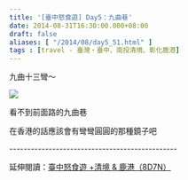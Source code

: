 ```yaml
---
title: '[臺中怒食遊] Day5：九曲巷'
date: 2014-08-31T16:30:00.000+08:00
draft: false
aliases: [ "/2014/08/day5_51.html" ]
tags : [travel - 臺灣・臺中、南投清境、彰化鹿港]
---
```


九曲十三彎～  

[![](https://4.bp.blogspot.com/-NYQbfkzEODs/XEwyTTCZ8oI/AAAAAAAAGto/ASxnYq0azkAhBBn80POboOFI-ZRlME1jQCLcBGAs/s640/15057603776_48c6902085_z.jpg)](https://4.bp.blogspot.com/-NYQbfkzEODs/XEwyTTCZ8oI/AAAAAAAAGto/ASxnYq0azkAhBBn80POboOFI-ZRlME1jQCLcBGAs/s1600/15057603776_48c6902085_z.jpg)

看不到前面路的九曲巷  
  
在香港的話應該會有彎彎圓圓的那種鏡子吧  
  
\-----------------------------------------------  
  
延伸閱讀：[臺中怒食遊 +清境 & 鹿港（8D7N）](http://www.hidie.net/2014/09/8d7n.html)